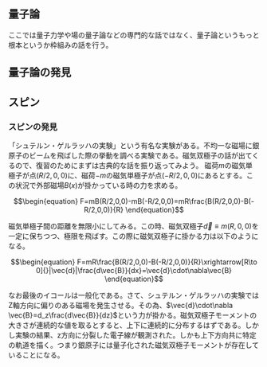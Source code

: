 ## 量子論
ここでは量子力学や場の量子論などの専門的な話ではなく、量子論というもっと根本というか枠組みの話を行う。

## 量子論の発見



## スピン
### スピンの発見
「シュテルン・ゲルラッハの実験」という有名な実験がある。不均一な磁場に銀原子のビームを飛ばした際の挙動を調べる実験である。磁気双極子の話が出てくるので、復習のためにまずは古典的な話を振り返ってみよう。
磁荷$`m`$の磁気単極子が点$`(R/2, 0, 0)`$に、磁荷$`-m`$の磁気単極子が点$`(-R/2, 0, 0)`$にあるとする。この状況で外部磁場$`B(x)`$が掛かっている時の力を求める。

$$\begin{equation}
F=mB(R/2,0,0)-mB(-R/2,0,0)=mR\frac{B(R/2,0,0)-B(-R/2,0,0)}{R}
\end{equation}$$

磁気単極子間の距離を無限小にしてみる。この時、磁気双極子$`\vec{d}\equiv m(R,0,0)`$を一定に保ちつつ、極限を飛ばす。この際に磁気双極子に掛かる力は以下のようになる。

$$\begin{equation}
F=mR\frac{B(R/2,0,0)-B(-R/2,0,0)}{R}\xrightarrow[R\to 0]{}|\vec{d}|\frac{d\vec{B}}{dx}=\vec{d}\cdot\nabla\vec{B}
\end{equation}$$

なお最後のイコールは一般化である。さて、シュテルン・ゲルラッハの実験ではZ軸方向に偏りのある磁場を発生させる。その為、$`\vec{d}\cdot\nabla \vec{B}=d_z\frac{d\vec{B}}{dz}`$という力が掛かる。磁気双極子モーメントの大きさが連続的な値を取るとすると、上下に連続的に分布するはずである。しかし実験の結果、z方向に分裂した電子線が観測された。しかも上下方向共に特定の軌道を描く。つまり銀原子には量子化された磁気双極子モーメントが存在していることになる。
